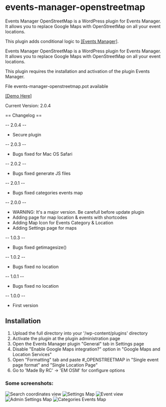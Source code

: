 # events-manager-openstreetmap

Events Manager OpenStreetMap is a WordPress plugin for Events Manager. It allows you to replace Google Maps with OpenStreetMap on all your event locations.

This plugin adds conditional logic to <a href="https://wordpress.org/plugins/events-manager/">[Events Manager]</a>.

Events Manager OpenStreetMap is a WordPress plugin for Events Manager. It allows you to replace Google Maps with OpenStreetMap on all your event locations.

This plugin requires the installation and activation of the plugin Events Manager.

File events-manager-openstreetmap.pot available

<a href="https://demo.restezconnectes.fr/events/evenement/">[Demo Here]</a>

Current Version:  2.0.4

== Changelog ==

-- 2.0.4 --
* Secure plugin

-- 2.0.3 --
* Bugs fixed for Mac OS Safari

-- 2.0.2 --
* Bugs fixed generate JS files

-- 2.0.1 --
* Bugs fixed categories events map

-- 2.0.0 --
* WARNING: It's a major version. Be carefull before update plugin
* Adding page for map location & events with shortcodes
* Adding Map Icon for Events Category & Location
* Adding Settings page for maps

-- 1.0.3 --
* Bugs fixed getimagesize()

-- 1.0.2 --
* Bugs fixed no location

-- 1.0.1 --
* Bugs fixed no location

-- 1.0.0 --
* First version

## Installation
1. Upload the full directory into your '/wp-content/plugins' directory
2. Activate the plugin at the plugin administration page
3. Open the Events Manager plugin "General" tab in Settings page
4. Disable "Enable Google Maps integration?" option in "Google Maps and Location Services"
5. Open "Formatting" tab and paste #_OPENSTREETMAP in "Single event page format" and "Single Location Page"
6. Go to 'Made By RC' -> 'EM OSM' for configure options

### Some screenshots:

![Search coordinates view](https://madeby.restezconnectes.fr/plugins/events-manager-openstreetmap/screenshot-1.png)
![Settings Map](https://madeby.restezconnectes.fr/plugins/events-manager-openstreetmap/screenshot-2.png)
![Event view](https://madeby.restezconnectes.fr/plugins/events-manager-openstreetmap/screenshot-3.png)
![Admin Settings Map](https://madeby.restezconnectes.fr/plugins/events-manager-openstreetmap/screenshot-4.png)
![Categories Events Map](https://madeby.restezconnectes.fr/plugins/events-manager-openstreetmap/screenshot-5.png)